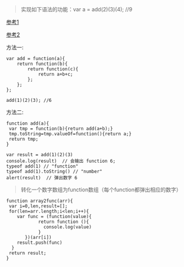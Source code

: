 > 实现如下语法的功能：var a = add(2)(3)(4); //9

[参考1](http://www.css88.com/archives/5147/comment-page-1)

[参考2](https://segmentfault.com/q/1010000004499011/a-1020000004499173)

方法一:
```
var add = function(a){
    return function(b){
        return function(c){
            return a+b+c;
        };
    };
};
 
add(1)(2)(3); //6
```
方法二:
```
function add(a){
 var tmp = function(b){return add(a+b);}
 tmp.toString=tmp.valueOf=function(){return a;}
 return tmp;
}

var result = add(1)(2)(3)
console.log(result)  // 会输出 function 6;
typeof add(1) // "function"
typeof add(1).toString() // "number"
alert(result)  // 弹出数字 6

```
> 转化一个数字数组为function数组（每个function都弹出相应的数字）

```
function array2func(arr){
 var i=0,len,result=[];
 for(len=arr.length;i<len;i++){
    var func = (function(value){
            return function (){
              console.log(value)
            }
       })(arr[i])
    result.push(func) 
  }
 return result;
}
```

